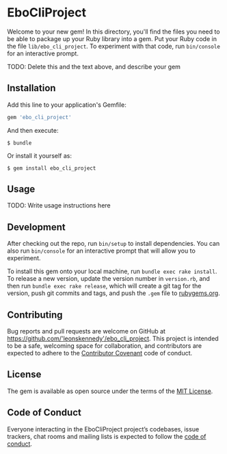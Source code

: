 # EboCliProject

Welcome to your new gem! In this directory, you'll find the files you need to be able to package up your Ruby library into a gem. Put your Ruby code in the file `lib/ebo_cli_project`. To experiment with that code, run `bin/console` for an interactive prompt.

TODO: Delete this and the text above, and describe your gem

## Installation

Add this line to your application's Gemfile:

```ruby
gem 'ebo_cli_project'
```

And then execute:

    $ bundle

Or install it yourself as:

    $ gem install ebo_cli_project

## Usage

TODO: Write usage instructions here

## Development

After checking out the repo, run `bin/setup` to install dependencies. You can also run `bin/console` for an interactive prompt that will allow you to experiment.

To install this gem onto your local machine, run `bundle exec rake install`. To release a new version, update the version number in `version.rb`, and then run `bundle exec rake release`, which will create a git tag for the version, push git commits and tags, and push the `.gem` file to [rubygems.org](https://rubygems.org).

## Contributing

Bug reports and pull requests are welcome on GitHub at https://github.com/'leonskennedy'/ebo_cli_project. This project is intended to be a safe, welcoming space for collaboration, and contributors are expected to adhere to the [Contributor Covenant](http://contributor-covenant.org) code of conduct.

## License

The gem is available as open source under the terms of the [MIT License](https://opensource.org/licenses/MIT).

## Code of Conduct

Everyone interacting in the EboCliProject project’s codebases, issue trackers, chat rooms and mailing lists is expected to follow the [code of conduct](https://github.com/'leonskennedy'/ebo_cli_project/blob/master/CODE_OF_CONDUCT.md).
